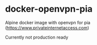 # docker-openvpn-pia
Alpine docker image with openvpn for pia (https://www.privateinternetaccess.com)

Currently not production ready


